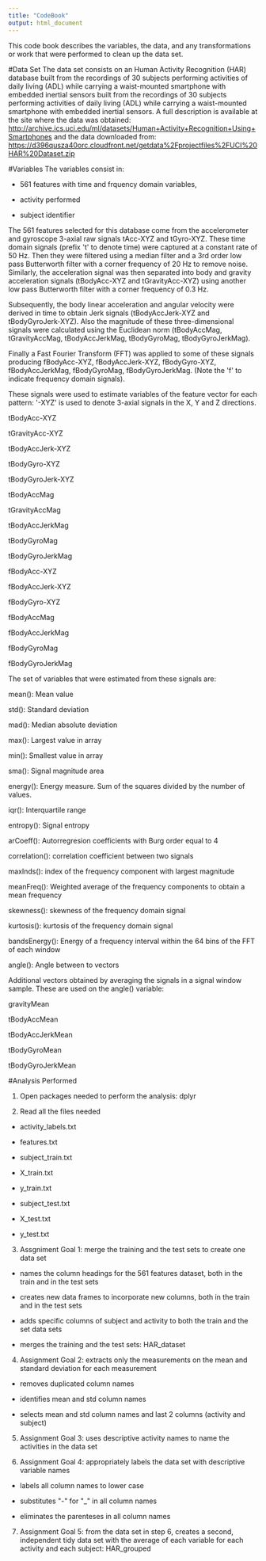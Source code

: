 ```yaml
---
title: "CodeBook"
output: html_document
---
```


This code book describes the variables, the data, and any transformations or work that were performed to clean up the data set.

#Data Set
The data set consists on an Human Activity Recognition (HAR) database built from the recordings of 30 subjects performing activities of daily living (ADL) while carrying a waist-mounted smartphone with embedded inertial sensors built from the recordings of 30 subjects performing activities of daily living (ADL) while carrying a waist-mounted smartphone with embedded inertial sensors.
A full description is available at the site where the data was obtained:
http://archive.ics.uci.edu/ml/datasets/Human+Activity+Recognition+Using+Smartphones
and the data downloaded from:
https://d396qusza40orc.cloudfront.net/getdata%2Fprojectfiles%2FUCI%20HAR%20Dataset.zip

#Variables
The variables consist in:

- 561 features with time and frquency domain variables,

- activity performed

- subject identifier

The 561 features selected for this database come from the accelerometer and gyroscope 3-axial raw signals tAcc-XYZ and tGyro-XYZ. These time domain signals (prefix 't' to denote time) were captured at a constant rate of 50 Hz. Then they were filtered using a median filter and a 3rd order low pass Butterworth filter with a corner frequency of 20 Hz to remove noise. Similarly, the acceleration signal was then separated into body and gravity acceleration signals (tBodyAcc-XYZ and tGravityAcc-XYZ) using another low pass Butterworth filter with a corner frequency of 0.3 Hz. 

Subsequently, the body linear acceleration and angular velocity were derived in time to obtain Jerk signals (tBodyAccJerk-XYZ and tBodyGyroJerk-XYZ). Also the magnitude of these three-dimensional signals were calculated using the Euclidean norm (tBodyAccMag, tGravityAccMag, tBodyAccJerkMag, tBodyGyroMag, tBodyGyroJerkMag). 

Finally a Fast Fourier Transform (FFT) was applied to some of these signals producing fBodyAcc-XYZ, fBodyAccJerk-XYZ, fBodyGyro-XYZ, fBodyAccJerkMag, fBodyGyroMag, fBodyGyroJerkMag. (Note the 'f' to indicate frequency domain signals). 

These signals were used to estimate variables of the feature vector for each pattern: '-XYZ' is used to denote 3-axial signals in the X, Y and Z directions.

tBodyAcc-XYZ

tGravityAcc-XYZ

tBodyAccJerk-XYZ

tBodyGyro-XYZ

tBodyGyroJerk-XYZ

tBodyAccMag

tGravityAccMag

tBodyAccJerkMag

tBodyGyroMag

tBodyGyroJerkMag

fBodyAcc-XYZ

fBodyAccJerk-XYZ

fBodyGyro-XYZ

fBodyAccMag

fBodyAccJerkMag

fBodyGyroMag

fBodyGyroJerkMag


The set of variables that were estimated from these signals are: 

mean(): Mean value

std(): Standard deviation

mad(): Median absolute deviation 

max(): Largest value in array

min(): Smallest value in array

sma(): Signal magnitude area

energy(): Energy measure. Sum of the squares divided by the number of values. 

iqr(): Interquartile range 

entropy(): Signal entropy

arCoeff(): Autorregresion coefficients with Burg order equal to 4

correlation(): correlation coefficient between two signals

maxInds(): index of the frequency component with largest magnitude

meanFreq(): Weighted average of the frequency components to obtain a mean frequency

skewness(): skewness of the frequency domain signal 

kurtosis(): kurtosis of the frequency domain signal 

bandsEnergy(): Energy of a frequency interval within the 64 bins of the FFT of each window

angle(): Angle between to vectors


Additional vectors obtained by averaging the signals in a signal window sample. These are used on the angle() variable:
    
gravityMean

tBodyAccMean

tBodyAccJerkMean

tBodyGyroMean

tBodyGyroJerkMean

#Analysis Performed
1. Open packages needed to perform the analysis: dplyr


2. Read all the files needed

- activity_labels.txt

- features.txt

- subject_train.txt

- X_train.txt

- y_train.txt

- subject_test.txt

- X_test.txt

- y_test.txt


3. Assgniment Goal 1: merge the training and the test sets to create one data set

- names the column headings for the 561 features dataset, both in the train and in the test sets

- creates new data frames to incorporate new columns, both in the train and in the test sets

- adds specific columns of subject and activity to both the train and the set data sets

- merges the training and the test sets: HAR_dataset


4. Assignment Goal 2: extracts only the measurements on the mean and standard deviation for each measurement

- removes duplicated column names

- identifies mean and std column names

- selects mean and std column names and last 2 columns (activity and subject)


5. Assignment Goal 3: uses descriptive activity names to name the activities in the data set


6. Assignment Goal 4: appropriately labels the data set with descriptive variable names

- labels all column names to lower case

- substitutes "-" for "_" in all column names

- eliminates the parenteses in all column names


7. Assignment Goal 5: from the data set in step 6, creates a second, independent tidy data set with the average of each variable for each activity and each subject: HAR_grouped
